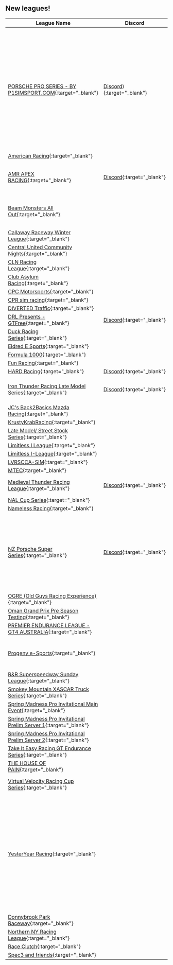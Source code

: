 ## New leagues!

| League Name | Discord | About |
|---------------------------------------------------------------------------------------------------------------------------------------------|-----------------------------------------------------------|-----------------------------------------------------------------------------------------------------------------------------------------------------------------------------------------------------------------------------------------------------------------------------------------------------------------------------------------------------------------------------------------------------------------------------------------------------------------------------------------------------------------------------------------------------------------------------------------------------------------------------------------------------------------------------------------------------------------------------------------------------------------------------------------------------------------------------------------------------------------------------------------------------------------------------------------------------------------------------------------------|
|[PORSCHE PRO SERIES \- BY P1SIMSPORT\.COM](https://members.iracing.com/membersite/member/LeagueView.do?league=10536){:target="_blank"} |[Discord](https://discord.gg/kAudF2SHjS)){:target="_blank"} |ACQUIRE YOUR COMPETITION LICENSE \- IN 4 EASY STEPS\!  1\. Fill out the Google Form provided here: https://forms\.gle/Zxa4Vn1PuwdpWETu9   2\. Entry Fee Submission: Visit the official league website\. https://www\.p1simsport\.com/ Navigate to the &\#8220;League Entry&\#8221; section\. Click on the designated button for entering the league\. Follow the prompts to pay the entry fee securely\.   3\. Discord Confirmation: \(Discord: https://discord\.gg/kAudF2SHjS\) Send a direct message to the league admin \(Ben @benrushes\) confirming that you have completed the Google Form and paid the entry fee\.   4\. Admin Review and Finalization: The league admin will review the submitted form and payment\. Participants will receive a final message indicating their successful registration and any additional relevant information\. Upon successful review, the admin will officially confirm the participant's spot in the league via \#entry\-list in the discord\. |
|[American Racing](https://members.iracing.com/membersite/member/LeagueView.do?league=10524){:target="_blank"} | | |
|[AMR APEX RACING](https://members.iracing.com/membersite/member/LeagueView.do?league=10539){:target="_blank"} |[Discord](https://discord.gg/CYKweAtZYn){:target="_blank"} |NextGEN Cup Series \(Season 1\) 02/03/2024   Saturday Nights\.  50% Race Length\.  Open Setup\.  Lobby Opens at 8:00pm EST\.  60 Minutes Practice\.  Qualification starts at 9:00pm EST  2 Qualifying Laps done in 5 Minutes  Race Starts at 9:05pm EST\. |
|[Beam Monsters All Out](https://members.iracing.com/membersite/member/LeagueView.do?league=10556){:target="_blank"} | |Welcome to Beam Monsters All Out, the premier iRacing league that takes virtual racing to the extreme\! In this adrenaline\-fueled competition, drivers from around the globe converge to showcase their skills in a unique and thrilling environment\. |
|[Callaway Raceway Winter League](https://members.iracing.com/membersite/member/LeagueView.do?league=10538){:target="_blank"} | | |
|[Central United Community Nights](https://members.iracing.com/membersite/member/LeagueView.do?league=10535){:target="_blank"} | |A fun place to hang out and race with the CU Community\! |
|[CLN Racing League](https://members.iracing.com/membersite/member/LeagueView.do?league=10527){:target="_blank"} | |Liga de Campeonatos |
|[Club Asylum Racing](https://members.iracing.com/membersite/member/LeagueView.do?league=10520){:target="_blank"} | |This is a league for distinguished gentlemen who enjoy \*\*\* around and finding out\. |
|[CPC Motorsports](https://members.iracing.com/membersite/member/LeagueView.do?league=10533){:target="_blank"} | |GT4 League for fun\. Any skill level welcome |
|[CPR sim racing](https://members.iracing.com/membersite/member/LeagueView.do?league=10551){:target="_blank"} | |ovel dirt and asphalt |
|[DIVERTED Traffic](https://members.iracing.com/membersite/member/LeagueView.do?league=10522){:target="_blank"} | | |
|[DRL Presents \- GTFree](https://members.iracing.com/membersite/member/LeagueView.do?league=10545){:target="_blank"} |[Discord](https://discord.gg/ZNpkwyz4SQ){:target="_blank"} |Free entry & Free tracks, just buy your preferred GT3 car\. Full details can be found in the DRL discord server\. |
|[Duck Racing Series](https://members.iracing.com/membersite/member/LeagueView.do?league=10517){:target="_blank"} | |Races will be Saturday nights\. no entry fee required |
|[Eldred E Sports](https://members.iracing.com/membersite/member/LeagueView.do?league=10552){:target="_blank"} | |DIRT RACING |
|[Formula 1000](https://members.iracing.com/membersite/member/LeagueView.do?league=10548){:target="_blank"} | |A Place for Formula 1000 Drivers to practice and race\. |
|[Fun Racing](https://members.iracing.com/membersite/member/LeagueView.do?league=10525){:target="_blank"} | |couple of dudes being dudes |
|[HARD Racing](https://members.iracing.com/membersite/member/LeagueView.do?league=10512){:target="_blank"} |[Discord](https://discord.gg/hardracing){:target="_blank"} |HARD Racing\. League Racing\. |
|[Iron Thunder Racing Late Model Series](https://members.iracing.com/membersite/member/LeagueView.do?league=10550){:target="_blank"} |[Discord](https://discord.gg/bgBXDXmdc6){:target="_blank"} |Your must be a member ITR\(Iron Thunder Racing\) discord to race in this league\!\! If you want to be apart of our league please use https://discord\.gg/bgBXDXmdc6 to join the discord and sign up for late model stock\. |
|[JC's Back2Basics Mazda Racing](https://members.iracing.com/membersite/member/LeagueView.do?league=10549){:target="_blank"} | | |
|[KrustyKrabRacing](https://members.iracing.com/membersite/member/LeagueView.do?league=10526){:target="_blank"} | | |
|[Late Model/ Street Stock Series](https://members.iracing.com/membersite/member/LeagueView.do?league=10523){:target="_blank"} | | |
|[Limitless I League](https://members.iracing.com/membersite/member/LeagueView.do?league=10514){:target="_blank"} | | |
|[Limitless I\-League](https://members.iracing.com/membersite/member/LeagueView.do?league=10515){:target="_blank"} | | |
|[LVRSCCA\-SIM](https://members.iracing.com/membersite/member/LeagueView.do?league=10529){:target="_blank"} | |Las Vegas SCCA Division |
|[MTEC](https://members.iracing.com/membersite/member/LeagueView.do?league=10543){:target="_blank"} | |Multiclass Team Endurance Cup |
|[Medieval Thunder Racing League](https://members.iracing.com/membersite/member/LeagueView.do?league=10554){:target="_blank"} |[Discord](https://discord.gg/zbXTmhWhNc){:target="_blank"} |The Medieval Thunder Racing League is an iRacing league designed to simulate the competitive environment of official NASCAR series\. |
|[NAL Cup Series](https://members.iracing.com/membersite/member/LeagueView.do?league=10513){:target="_blank"} | |Racing in the Nascar Cup series against the best\! |
|[Nameless Racing](https://members.iracing.com/membersite/member/LeagueView.do?league=10519){:target="_blank"} | |Team based Racing League |
|[NZ Porsche Super Series](https://members.iracing.com/membersite/member/LeagueView.do?league=10516){:target="_blank"} |[Discord](https://discord.gg/mv9sS6qrYN){:target="_blank"} |Every Wednesday Night at 7:00pm Cars Porsche 992 Cup Porsche 991 Cup 45 Minutes Practice 15 minutes Qualifying Race 1, 12 laps Race 2\. 12 laps Race 3 \(feature\) TOP 10 Reverse 18 laps Compulsory Pit stop Starts on the 3rd of January Round 1 Virgina International raceway\(free track\) Round 2 Bathurst Round 3 Oulton Park\(Free track\) Round 4 Winton Round 5 Monza Round 6 Sandown Round 7 Long beach Round 8 Summit Ponit\(Free track\) Google Form is in the ⁠series\-info Both cars are running in the same race but there will be separate championships for the 992 and 991 and a out right winner of both series |
|[OGRE \(Old Guys Racing Experience\)](https://members.iracing.com/membersite/member/LeagueView.do?league=10537){:target="_blank"} | |ARCA Menards League for drivers 50 and up |
|[Oman Grand Prix Pre Season Testing](https://members.iracing.com/membersite/member/LeagueView.do?league=10531){:target="_blank"} | | |
|[PREMIER ENDURANCE LEAGUE \- GT4 AUSTRALIA](https://members.iracing.com/membersite/member/LeagueView.do?league=10553){:target="_blank"} | | |
|[Progeny e\-Sports](https://members.iracing.com/membersite/member/LeagueView.do?league=10555){:target="_blank"} | |The MX\-5 Challenge is designed for beginner and novice iRacing members to compete in a friendly and fun environment\.  Our primary focus is on improving driving skills, promoting fair competition, and fostering a sense of community\. |
|[R&R Superspeedway Sunday League](https://members.iracing.com/membersite/member/LeagueView.do?league=10557){:target="_blank"} | |GO FAST STAY CLEAN 3 wide is KING\!\! |
|[Smokey Mountain XASCAR Truck Series](https://members.iracing.com/membersite/member/LeagueView.do?league=10530){:target="_blank"} | | |
|[Spring Madness Pro Invitational Main Event](https://members.iracing.com/membersite/member/LeagueView.do?league=10540){:target="_blank"} | |Main Event for the Pro Inv |
|[Spring Madness Pro Invitational Prelim Server 1](https://members.iracing.com/membersite/member/LeagueView.do?league=10541){:target="_blank"} | |Server 1 for Prelim night |
|[Spring Madness Pro Invitational Prelim Server 2](https://members.iracing.com/membersite/member/LeagueView.do?league=10542){:target="_blank"} | |Server 2 for Prelim night |
|[Take It Easy Racing GT Endurance Series](https://members.iracing.com/membersite/member/LeagueView.do?league=10546){:target="_blank"} | |Soon |
|[THE HOUSE OF PAIN](https://members.iracing.com/membersite/member/LeagueView.do?league=10544){:target="_blank"} | |Come sit down kick your shoes off and sit a spell\.\.\. |
|[Virtual Velocity Racing Cup Series](https://members.iracing.com/membersite/member/LeagueView.do?league=10532){:target="_blank"} | |Please visit https://www\.facebook\.com/groups/virtualvelocityracing for more information\. |
|[YesterYear Racing](https://members.iracing.com/membersite/member/LeagueView.do?league=10518){:target="_blank"} | |YesterYear Racing is a unique League that ties history to present day\. Because of the many customizable parameters available in iRacing, each race is set up based on an actual historic race\. Race length, time of day, and weather all mirror the race that took place in history\. In addition, YesterYear Racing follows the rules and point system in effect during the period in which the historic series took place\.   The launch of YesterYear Racing will take place in March 2024 and include only one series\. The inaugural series will be based on the 1990 NASCAR Whelen Modified and S\.M\.A\.R\.T\. Modified seasons\. Races will take place on Tuesday evenings at 9:00pm EST after a 55\-minute practice session and a 5\-minute qualifying session\. The first race will be held on March 12, 2024, followed by 14 races throughout the calendar year 2024\. All races will be broadcast live by Maconi Entertainment, a line of business within Maconi Setup Shop LLC\. |
|[Donnybrook Park Raceway](https://members.iracing.com/membersite/member/LeagueView.do?league=10534){:target="_blank"} | |Enthusiast's from Zim or Rhodesia or other less nice places |
|[Northern NY Racing League](https://members.iracing.com/membersite/member/LeagueView.do?league=10528){:target="_blank"} | | |
|[Race Clutch](https://members.iracing.com/membersite/member/LeagueView.do?league=10511){:target="_blank"} | |Internal League for RC |
|[Spec3 and friends](https://members.iracing.com/membersite/member/LeagueView.do?league=10547){:target="_blank"} | |Racing for Spec3 racers and friends of the series |

